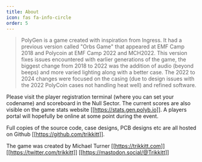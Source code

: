 ```yaml
---
title: About
icon: fas fa-info-circle
order: 5
---
```


> PolyGen is a game created with inspiration from Ingress.  It had a previous version called "Orbs Game" that appeared at EMF Camp 2018 and Polycoin at EMF Camp 2022 and MCH2022.  This version fixes issues encountered with earlier generations of the game, the biggest change from 2018 to 2022 was the addition of audio (beyond beeps) and more varied lighting along with a better case.  The 2022 to 2024 changes were focused on the casing (due to design issues with the 2022 PolyCoin cases not handling heat well) and refined software. 

Please visit the player registration terminal (where you can set your codename) and scoreboard in the Null Sector.  The current scores are also visible on the game stats website [[https://stats.gen.polyb.io]].  A players portal will hopefully be online at some point during the event.

Full copies of the source code, case designs, PCB designs etc are all hosted on Github [[https://github.com/trikkitt]].

The game was created by Michael Turner [[https://trikkitt.com]] [[https://twitter.com/trikkitt]] [[https://mastodon.social/@Trikkitt]]


